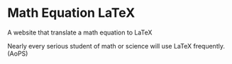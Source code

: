 # Math Equation LaTeX

A website that translate a math equation to LaTeX

Nearly every serious student of math or science will use LaTeX frequently. (AoPS)
